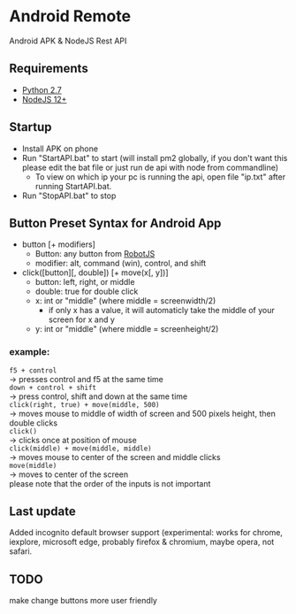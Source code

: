 # Android Remote
Android APK &amp; NodeJS Rest API

## Requirements
* [Python 2.7](https://www.python.org/downloads/release/python-2717/)
* [NodeJS 12+](https://nodejs.org/en/) 

## Startup
* Install APK on phone
* Run "StartAPI.bat" to start (will install pm2 globally, if you don't want this please edit the bat file or just run de api with node from commandline)
   * To view on which ip your pc is running the api, open file "ip.txt" after running StartAPI.bat.
* Run "StopAPI.bat" to stop

## Button Preset Syntax for Android App
* button [+ modifiers]
    * Button: any button from [RobotJS](http://robotjs.io/docs/syntax#keys)
    * modifier: alt, command (win), control, and shift  
* click([button][, double]) [+ move(x[, y])]
    * button: left, right, or middle
    * double: true for double click
    * x: int or "middle" (where middle = screenwidth/2)
        * if only x has a value, it will automaticly take the middle of your screen for x and y
    * y: int or "middle" (where middle = screenheight/2)  

### example: 
``` f5 + control ```  
-> presses control and f5 at the same time  
``` down + control + shift ```  
-> press control, shift and down at the same time  
``` click(right, true) + move(middle, 500) ```  
-> moves mouse to middle of width of screen and 500 pixels height, then double clicks  
``` click() ```  
-> clicks once at position of mouse  
``` click(middle) + move(middle, middle) ```  
-> moves mouse to center of the screen and middle clicks  
``` move(middle) ```  
-> moves to center of the screen  
please note that the order of the inputs is not important

## Last update
Added incognito default browser support (experimental: works for chrome, iexplore, microsoft edge, probably firefox & chromium, maybe opera, not safari.

## TODO
make change buttons more user friendly
